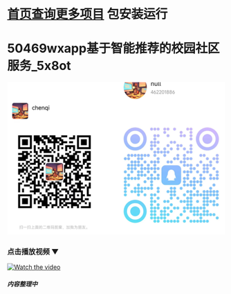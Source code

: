 # [首页查询更多项目](https://github.com/GraduationProject-weixin) 包安装运行


# 50469wxapp基于智能推荐的校园社区服务_5x8ot

![picture](https://raw.githubusercontent.com/GraduationProject-springboot/.github/main/img/wx.png)

### 点击播放视频 ▼
[![Watch the video](https://i.sstatic.net/Vp2cE.png)](https://www.bilibili.com/video/BV1NvtMeFEiw?p=121)


#####   内容整理中  











